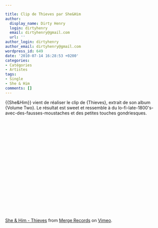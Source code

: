 ```yaml
---

title: Clip de Thieves par She&Him
author:
  display_name: Dirty Henry
  login: dirtyhenry
  email: dirtyhenry@gmail.com
  url: ''
author_login: dirtyhenry
author_email: dirtyhenry@gmail.com
wordpress_id: 649
date: '2010-07-14 16:28:53 +0200'
categories:
- Catégories
- Artistes
tags:
- Single
- She & Him
comments: []
---
```

{{She&Him}} vient de réaliser le clip de {Thieves}, extrait de son album {Volume Two}. Le résultat est sweet et ressemble à du lo-fi-late-1800's-avec-des-fausses-moustaches et des petites touches gondriesques.

<object width="500" height="300"><param name="allowfullscreen" value="true" /><param name="allowscriptaccess" value="always" /><param name="movie" value="http://vimeo.com/moogaloop.swf?clip_id=12831262&server=vimeo.com&show_title=1&show_byline=1&show_portrait=0&color=&fullscreen=1" /><embed src="http://vimeo.com/moogaloop.swf?clip_id=12831262&server=vimeo.com&show_title=1&show_byline=1&show_portrait=0&color=&fullscreen=1" type="application/x-shockwave-flash" allowfullscreen="true" allowscriptaccess="always" width="500" height="300"></embed></object><p><a href="http://vimeo.com/12831262">She & Him - Thieves</a> from <a href="http://vimeo.com/mergerecords">Merge Records</a> on <a href="http://vimeo.com">Vimeo</a>.</p>
